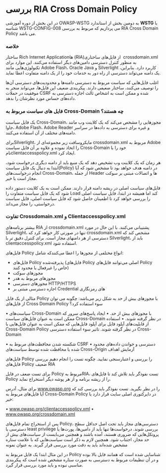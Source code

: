 # بررسی RIA Cross Domain Policy

در این بخش از دوره آموزشی OWASP-WSTG به دومین بخش از استاندارد **WSTG** با شناسه WSTG-CONFIG-008 می پردازیم که مربوط به بررسی RIA Cross Domain Policy می باشد.
### خلاصه

ساختار Rich Internet Applicationها (RIA)‏ از فایل‌های ساختاری crossdomain.xml به منظور کنترل دسترسی دامین‌های دیگر استفاده می‌کنند. این موارد برای تکنولوژی‌هایی مانند Adobe Flash، Oracle Java و Silverlight کاربرد دارد. بنابراین، یک دامنه می‌تواند دسترسی از راه دور به خدمات خود را از یک دامنه متفاوت اعطا نماید.

اغلب فایل‌هایی که سیاست مربوط به دسترسی دامنه‌ها و محدودیت‌های دسترسی آن‌ها را توصیف می‌کنند، ساختار ضعیفی دارند. پیکربندی ضعیف این فایل‌ها، می‌تواند منجر به موفقیت در حملات CSRF شده و ممکن است به اشخاص ثالث اجازه دسترسی به داده‌های حساس مورد نظرشان را بدهد.
### فایل های سیاست مربوط به Cross-Domain چه هستند؟

یک فایل سیاست Cross-Domain، مجوزهایی را مشخص می‌کند که یک کلاینت وب مانند جاوا، Adobe Flash، Adobe Reader و غیره برای دسترسی به داده‌ها در سراسر دامنه‌های مختلف از آن استفاده می‌کنند.

برایSilverlight، مایکروسافت زیر مجموعه‌ای از crossdomain.xml مربوط به Adobe را اتخاذ نموده و علاوه بر آن فایل سیاست Cross-Domain خود را با نامclientaccesspolicy.xml ایجاد کرد.

هر زمان که یک کلاینت وب تشخیص دهد که یک منبع باید از دامنه دیگری درخواست شود، ابتدا به دنبال یک فایل سیاست(Policy) در دامنه هدف خواهد بود تا مشخص شود که آیا انجام درخواست‌های Cross-Domain، از جمله Header ها و اتصالات مبتنی بر سوکت مجاز است یا خیر.

فایل‌های سیاست اصلی در ریشه دامنه قرار دارند. ممکن است به یک کلاینت دستور داده شود که یک فایل سیاست متفاوت را Load کند اما همیشه در ابتدا، فایل سیاست اصلی را بررسی خواهد کرد تا اطمینان حاصل شود که فایل سیاست اصلی، فایل سیاست درخواستی، را مجاز می‌داند.
### تفاوت Crossdomain.xml و Clientaccesspolicy.xml

بیشتر برنامه‌های RIA از crossdomain.xml پشتیبانی می‌کنند. با این حال در مورد Silverlight، تنها در صورتی کار خواهد کرد که crossdomain.xml مشخص کند که دسترسی از هر دامنهای مجاز است. برای کنترل دقیق تر با Silverlight، باید از clientaccesspolicy.xml استفاده شود.

فایل‌های Policy انواع مختلفی از مجوزها را اعطا می‌کنندکه شامل:

* فایل‌های Policy پذیرفته‌شده (‏فایل‌های Policy اصلی می‌توانند فایل‌های Policy خاص را غیرفعال یا محدود کنند)
* مجوزهای سوکت
* مجوزهای مربوط به هدر
* مجوزهای دسترسی HTTP/HTTPS
* اجازه دسترسی مبتنی بر Credential های رمزنگاری

مثالی از یک فایل Policy با مجوزهای بیش از حد به شکل زیر می‌باشد:
چگونه می توان از فایل‌های Cross Domain Policy سوء استفاده کرد؟

• سیاست‌های Cross-Domain با مجوزهای بیش از حد.
• ایجاد پاسخ‌های سرور که ممکن است به عنوان فایل‌های سیاست Cross-Domain در نظر گرفته شوند.
• استفاده از قابلیت‌های آپلود فایل برای آپلود فایل‌هایی که ممکن است به عنوان فایل‌هایی با Cross-Domain Policy در نظر گرفته شوند.
تاثیر سوء استفاده دسترسی Cross-Domain

• شکسته شدن محافظت‌های مربوط به CSRF
• دسترسی و خواندن داده‌های محدود شده یا محافظت شده توسط سیاست‌های Cross-Origin
آزمایش اهداف

فایل‌های Policy را بررسی و اعتبارسنجی نمایید.
چگونه تست را انجام دهیم
بررسی فایل‌های Policy ضعیف RIA

برای تست ضعف در فایل Policy مربوط بهRIA، تست نفوذگر باید تلاش کند تا فایل‌های Policy را از ریشه برنامه و از هر پوشه دیگر استخراج نماید.

برای مثال، آدرس www.owasp.org را در نظر بگیرید. تست نفوذگر باید بررسی کند که آیا فایل‌های مربوط به Cross-Domain Policy در دایرکتوری اصلی سایت قرار دارد یا خیر:

• www.owasp.org/clientaccesspolicy.xml
• www.owasp.org/crossdomain.xml

پس از استخراج تمام فایل‌های Policy، دسترسی‌های مجاز باید تحت اصل حداقل سطح دسترسی یا least privilege بررسی شوند. درخواست‌ها تنها باید از دامین‌ها، پورت‌ها یا پروتکل‌هایی که ضروری هستند، آمده باشند و همچنین می‌بایست از سیاست‌های بیش از حد مجاز، اجتناب شود. همچنین لازم به ذکر است سیاست‌هایی که با علامت ستاره مشخص شده‌اند باید به دقت مورد بررسی قرار گیرند.
به عنوان نمونه

در این مثال ابتدا یک فایل مربوط به Policy شناسایی شده است که همانند فایل بالا بوده و در آن تنظیمات مربوط به دسترسی به صورت ستاره مشخص شده است که پیکربندی مناسبی نبوده و باید مورد بررسی قرار گیرد.
